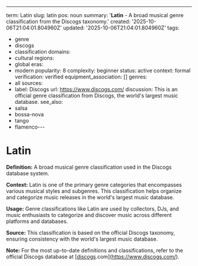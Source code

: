 ---
term: Latin
slug: latin
pos: noun
summary: '**Latin** - A broad musical genre classification from the Discogs taxonomy.'
created: '2025-10-06T21:04:01.804960Z'
updated: '2025-10-06T21:04:01.804960Z'
tags:
- genre
- discogs
- classification
domains:
- cultural
regions:
- global
eras:
- modern
popularity: 8
complexity: beginner
status: active
context: formal
verification: verified
equipment_association: []
genres:
- all
sources:
- label: Discogs
  url: https://www.discogs.com/
discussion: This is an official genre classification from Discogs, the world's largest
  music database.
see_also:
- salsa
- bossa-nova
- tango
- flamenco---

# Latin

**Definition:** A broad musical genre classification used in the Discogs database system.

**Context:** Latin is one of the primary genre categories that encompasses various musical styles and subgenres. This classification helps organize and categorize music releases in the world's largest music database.

**Usage:** Genre classifications like Latin are used by collectors, DJs, and music enthusiasts to categorize and discover music across different platforms and databases.

**Source:** This classification is based on the official Discogs taxonomy, ensuring consistency with the world's largest music database.

**Note:** For the most up-to-date definitions and classifications, refer to the official Discogs database at [[discogs](../d/discogs.md).com](https://www.discogs.com/).